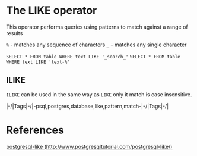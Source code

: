 # The LIKE operator

This operator performs queries using patterns to match against a range of results

`%` - matches any sequence of characters
`_` - matches any single character

`SELECT * FROM table WHERE text LIKE '_search_'`
`SELECT * FROM table WHERE text LIKE 'text-%'`

## ILIKE

`ILIKE` can be used in the same way as `LIKE` only it match is case insensitive.

|\-/|Tags|\-/|-psql,postgres,database,like,pattern,match-|\-/|Tags|\-/|

# References

[postgresql-like (http://www.postgresqltutorial.com/postgresql-like/)](http://www.postgresqltutorial.com/postgresql-like/)